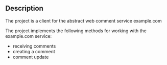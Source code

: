 ## Description

The project is a client for the abstract web comment service example.com

The project implements the following methods for working with the example.com service:
* receiving comments
* creating a comment
* comment update
